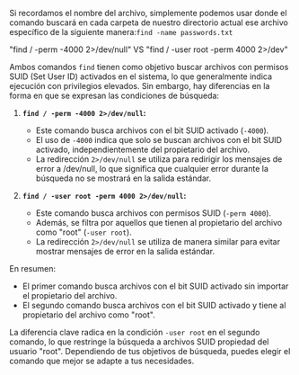 
Si recordamos el nombre del archivo, simplemente podemos usar donde el comando buscará en cada carpeta de nuestro directorio actual ese archivo específico de la siguiente manera:`find -name passwords.txt`


"find / -perm -4000 2>/dev/null" VS "find / -user root -perm 4000 2>/dev"

Ambos comandos `find` tienen como objetivo buscar archivos con permisos SUID (Set User ID) activados en el sistema, lo que generalmente indica ejecución con privilegios elevados. Sin embargo, hay diferencias en la forma en que se expresan las condiciones de búsqueda:

1. **`find / -perm -4000 2>/dev/null`:**
   - Este comando busca archivos con el bit SUID activado (`-4000`).
   - El uso de `-4000` indica que solo se buscan archivos con el bit SUID activado, independientemente del propietario del archivo.
   - La redirección `2>/dev/null` se utiliza para redirigir los mensajes de error a /dev/null, lo que significa que cualquier error durante la búsqueda no se mostrará en la salida estándar.

2. **`find / -user root -perm 4000 2>/dev/null`:**
   - Este comando busca archivos con permisos SUID (`-perm 4000`).
   - Además, se filtra por aquellos que tienen al propietario del archivo como "root" (`-user root`).
   - La redirección `2>/dev/null` se utiliza de manera similar para evitar mostrar mensajes de error en la salida estándar.

En resumen:

- El primer comando busca archivos con el bit SUID activado sin importar el propietario del archivo.
- El segundo comando busca archivos con el bit SUID activado y tiene al propietario del archivo como "root".

La diferencia clave radica en la condición `-user root` en el segundo comando, lo que restringe la búsqueda a archivos SUID propiedad del usuario "root". Dependiendo de tus objetivos de búsqueda, puedes elegir el comando que mejor se adapte a tus necesidades.